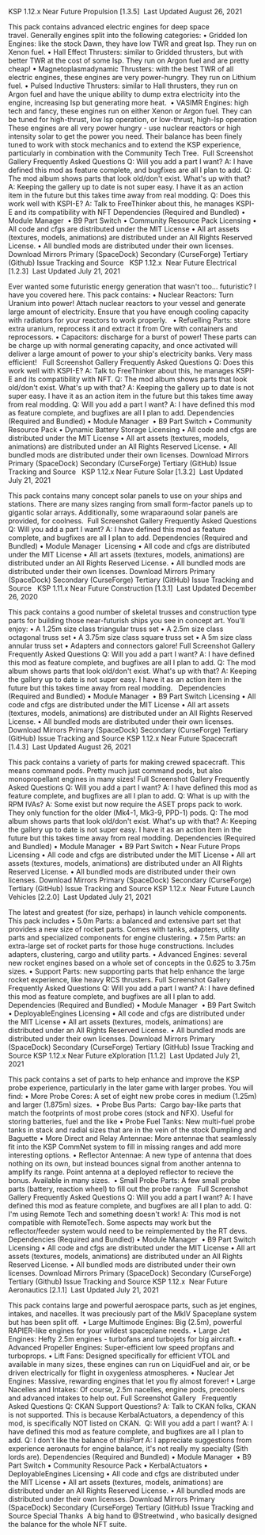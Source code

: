 
KSP 1.12.x 
Near Future Propulsion [1.3.5] 
Last Updated August 26, 2021 

This pack contains advanced electric engines for deep space travel. Generally engines split into the following categories: 
    • Gridded Ion Engines: like the stock Dawn, they have low TWR and great Isp. They run on Xenon fuel. 
    • Hall Effect Thrusters: similar to Gridded thrusters, but with better TWR at the cost of some Isp. They run on Argon fuel and are pretty cheap! 
    • Magnetoplasmadynamic Thrusters: with the best TWR of all electric engines, these engines are very power-hungry. They run on Lithium fuel. 
    • Pulsed Inductive Thrusters: similar to Hall thrusters, they run on Argon fuel and have the unique ability to dump extra electricity into the engine, increasing Isp but generating more heat.  
    • VASIMR Engines: high tech and fancy, these engines run on either Xenon or Argon fuel. They can be tuned for high-thrust, low Isp operation, or low-thrust, high-Isp operation 
These engines are all very power hungry - use nuclear reactors or high intensity solar to get the power you need. Their balance has been finely tuned to work with stock mechanics and to extend the KSP experience, particularly in combination with the Community Tech Tree.  
Full Screenshot Gallery 
Frequently Asked Questions 
Q: Will you add a part I want?
A: I have defined this mod as feature complete, and bugfixes are all I plan to add. 
Q: The mod album shows parts that look old/don't exist. What's up with that?
A: Keeping the gallery up to date is not super easy. I have it as an action item in the future but this takes time away from real modding. 
Q: Does this work well with KSPI-E?
A: Talk to FreeThinker about this, he manages KSPI-E and its compatibility with NFT 
Dependencies (Required and Bundled) 
    • Module Manager  
    • B9 Part Switch 
    • Community Resource Pack 
Licensing 
    • All code and cfgs are distributed under the MIT License 
    • All art assets (textures, models, animations) are distributed under an All Rights Reserved License. 
    • All bundled mods are distributed under their own licenses. 
Download
Mirrors 
Primary (SpaceDock)
Secondary (CurseForge)
Tertiary (Github) 
Issue Tracking and Source 
  
KSP 1.12.x  
Near Future Electrical [1.2.3] 
Last Updated July 21, 2021 

Ever wanted some futuristic energy generation that wasn't too... futuristic? I have you covered here. This pack contains: 
    • Nuclear Reactors: Turn Uranium into power! Attach nuclear reactors to your vessel and generate large amount of electricity. Ensure that you have enough cooling capacity with radiators for your reactors to work properly.   
    • Refuelling Parts: store extra uranium, reprocess it and extract it from Ore with containers and reprocessors. 
    • Capacitors: discharge for a burst of power! These parts can be charge up with normal generating capacity, and once activated will deliver a large amount of power to your ship's electricity banks. Very mass efficient! 
  
Full Screenshot Gallery 
Frequently Asked Questions 
Q: Does this work well with KSPI-E?
A: Talk to FreeThinker about this, he manages KSPI-E and its compatibility with NFT. 
Q: The mod album shows parts that look old/don't exist. What's up with that?
A: Keeping the gallery up to date is not super easy. I have it as an action item in the future but this takes time away from real modding. 
Q: Will you add a part I want?
A: I have defined this mod as feature complete, and bugfixes are all I plan to add. 
Dependencies (Required and Bundled) 
    • Module Manager  
    • B9 Part Switch 
    • Community Resource Pack 
    • Dynamic Battery Storage 
Licensing 
    • All code and cfgs are distributed under the MIT License 
    • All art assets (textures, models, animations) are distributed under an All Rights Reserved License. 
    • All bundled mods are distributed under their own licenses. 
Download
Mirrors 
Primary (SpaceDock)
Secondary (CurseForge)
Tertiary (GitHub) 
Issue Tracking and Source 
  
KSP 1.12.x 
Near Future Solar [1.3.2] 
Last Updated July 21, 2021 

This pack contains many concept solar panels to use on your ships and stations. There are many sizes ranging from small form-factor panels up to gigantic solar arrays. Additionally, some wraparaound solar panels are provided, for coolness.  
Full Screenshot Gallery 
Frequently Asked Questions 
Q: Will you add a part I want?
A: I have defined this mod as feature complete, and bugfixes are all I plan to add. 
Dependencies (Required and Bundled) 
    • Module Manager  
Licensing 
    • All code and cfgs are distributed under the MIT License 
    • All art assets (textures, models, animations) are distributed under an All Rights Reserved License. 
    • All bundled mods are distributed under their own licenses. 
Download
Mirrors 
Primary (SpaceDock)
Secondary (CurseForge)
Tertiary (GitHub) 
Issue Tracking and Source 
  
KSP 1.11.x 
Near Future Construction [1.3.1] 
Last Updated December 26, 2020 

This pack contains a good number of skeletal trusses and construction type parts for building those near-futurish ships you see in concept art. You'll enjoy: 
    • A 1.25m size class triangular truss set 
    • A 2.5m size class octagonal truss set 
    • A 3.75m size class square truss set 
    • A 5m size class annular truss set 
    • Adapters and connectors galore! 
Full Screenshot Gallery 
Frequently Asked Questions 
Q: Will you add a part I want?
A: I have defined this mod as feature complete, and bugfixes are all I plan to add. 
Q: The mod album shows parts that look old/don't exist. What's up with that?
A: Keeping the gallery up to date is not super easy. I have it as an action item in the future but this takes time away from real modding. 
  
Dependencies (Required and Bundled) 
    • Module Manager  
    • B9 Part Switch 
Licensing 
    • All code and cfgs are distributed under the MIT License 
    • All art assets (textures, models, animations) are distributed under an All Rights Reserved License. 
    • All bundled mods are distributed under their own licenses. 
Download
Mirrors 
Primary (SpaceDock)
Secondary (CurseForge)
Tertiary (GitHub) 
Issue Tracking and Source 
KSP 1.12.x 
Near Future Spacecraft [1.4.3] 
Last Updated August 26, 2021 

This pack contains a variety of parts for making crewed spacecraft. This means command pods. Pretty much just command pods, but also monopropellant engines in many sizes! 
Full Screenshot Gallery 
Frequently Asked Questions 
Q: Will you add a part I want?
A: I have defined this mod as feature complete, and bugfixes are all I plan to add. 
Q: What is up with the RPM IVAs? 
A: Some exist but now require the ASET props pack to work. They only function for the older (Mk4-1, Mk3-9, PPD-1) pods. 
Q: The mod album shows parts that look old/don't exist. What's up with that?
A: Keeping the gallery up to date is not super easy. I have it as an action item in the future but this takes time away from real modding. 
Dependencies (Required and Bundled) 
    • Module Manager  
    • B9 Part Switch 
    • Near Future Props 
Licensing 
    • All code and cfgs are distributed under the MIT License 
    • All art assets (textures, models, animations) are distributed under an All Rights Reserved License. 
    • All bundled mods are distributed under their own licenses. 
Download
Mirrors 
Primary (SpaceDock)
Secondary (CurseForge)
Tertiary (GitHub) 
Issue Tracking and Source 
KSP 1.12.x  
Near Future Launch Vehicles [2.2.0] 
Last Updated July 21, 2021 

The latest and greatest (for size, perhaps) in launch vehicle components. This pack includes 
    • 5.0m Parts: a balanced and extensive part set that provides a new size of rocket parts. Comes with tanks, adapters, utility parts and specialized components for engine clustering. 
    • 7.5m Parts: an extra-large set of rocket parts for those huge constructions. Includes adapters, clustering, cargo and utility parts. 
    • Advanced Engines: several new rocket engines based on a whole set of concepts in the 0.625 to 3.75m sizes. 
    • Support Parts: new supporting parts that help enhance the large rocket experience, like heavy RCS thrusters. 
Full Screenshot Gallery 
Frequently Asked Questions 
Q: Will you add a part I want?
A: I have defined this mod as feature complete, and bugfixes are all I plan to add. 
Dependencies (Required and Bundled) 
    • Module Manager  
    • B9 Part Switch 
    • DeployableEngines 
Licensing 
    • All code and cfgs are distributed under the MIT License 
    • All art assets (textures, models, animations) are distributed under an All Rights Reserved License. 
    • All bundled mods are distributed under their own licenses. 
Download
Mirrors 
Primary (SpaceDock)
Secondary (CurseForge)
Tertiary (GitHub) 
Issue Tracking and Source 
KSP 1.12.x 
Near Future eXploration [1.1.2] 
Last Updated July 21, 2021 

This pack contains a set of parts to help enhance and improve the KSP probe experience, particularly in the later game with larger probes. You will find: 
    • More Probe Cores: A set of eight new probe cores in medium (1.25m) and larger (1.875m) sizes.  
    • Probe Bus Parts:  Cargo bay-like parts that match the footprints of most probe cores (stock and NFX). Useful for storing batteries, fuel and the like 
    • Probe Fuel Tanks: New multi-fuel probe tanks in stack and radial sizes that are in the vein of the stock Dumpling and Baguette 
    • More Direct and Relay Antennae: More antennae that seamlessly fit into the KSP CommNet system to fill in missing ranges and add more interesting options. 
    • Reflector Antennae: A new type of antenna that does nothing on its own, but instead bounces signal from another antenna to amplify its range. Point antenna at a deployed reflector to recieve the bonus. Available in many sizes.  
    • Small Probe Parts: A few small probe parts (battery, reaction wheel) to fill out the probe range 
  
Full Screenshot Gallery 
Frequently Asked Questions 
Q: Will you add a part I want?
A: I have defined this mod as feature complete, and bugfixes are all I plan to add. 
Q: I'm using Remote Tech and something doesn't work!
A: This mod is not compatible with RemoteTech. Some aspects may work but the reflector/feeder system would need to be reimplemented by the RT devs.  
Dependencies (Required and Bundled) 
    • Module Manager  
    • B9 Part Switch 
Licensing 
    • All code and cfgs are distributed under the MIT License 
    • All art assets (textures, models, animations) are distributed under an All Rights Reserved License. 
    • All bundled mods are distributed under their own licenses. 
Download
Mirrors 
Primary (SpaceDock)
Secondary (CurseForge)
Tertiary (Github) 
Issue Tracking and Source 
KSP 1.12.x  
Near Future Aeronautics [2.1.1] 
Last Updated July 21, 2021  

This pack contains large and powerful aerospace parts, such as jet engines, intakes, and nacelles. It was preciously part of the MkIV Spaceplane system but has been split off.  
    • Large Multimode Engines: Big (2.5m), powerful RAPIER-like engines for your wildest spaceplane needs. 
    • Large Jet Engines: Hefty 2.5m engines - turbofans and turbojets for big aircraft. 
    • Advanced Propeller Engines: Super-efficient low speed propfans and turboprops. 
    • Lift Fans: Designed specifically for efficient VTOL and available in many sizes, these engines can run on LiquidFuel and air, or be driven electrically for flight in oxygenless atmospheres. 
    • Nuclear Jet Engines: Massive, rewarding engines that let you fly almost forever! 
    • Large Nacelles and Intakes: Of course, 2.5m nacelles, engine pods, precoolers and advanced intakes to help out. 
Full Screenshot Gallery 
  
Frequently Asked Questions 
Q: CKAN Support Questions?
A: Talk to CKAN folks, CKAN is not supported. This is because KerbalActuators, a dependency of this mod, is specifically NOT listed on CKAN.  
Q: Will you add a part I want?
A: I have defined this mod as feature complete, and bugfixes are all I plan to add. 
Q: I don't like the balance of *thisPart*
A: I appreciate suggestions from experience aeronauts for engine balance, it's not really my specialty (Sith lords are). 
Dependencies (Required and Bundled) 
    • Module Manager  
    • B9 Part Switch 
    • Community Resource Pack 
    • KerbalActuators 
    • DeployableEngines 
Licensing 
    • All code and cfgs are distributed under the MIT License 
    • All art assets (textures, models, animations) are distributed under an All Rights Reserved License. 
    • All bundled mods are distributed under their own licenses. 
Download
Mirrors 
Primary (SpaceDock)
Secondary (CurseForge)
Tertiary (GitHub) 
Issue Tracking and Source 
Special Thanks  
A big hand to @Streetwind , who basically designed the balance for the whole NFT suite. 
